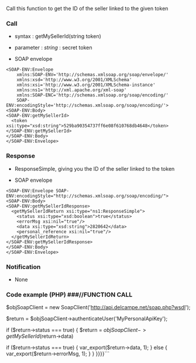Call this function to get the ID of the seller linked to the given token


### Call ###

  * syntax : getMySellerId(string token)

  * parameter : _string_ : secret token

  * SOAP envelope
```
<SOAP-ENV:Envelope 
    xmlns:SOAP-ENV='http://schemas.xmlsoap.org/soap/envelope/'
    xmlns:xsd='http://www.w3.org/2001/XMLSchema'
    xmlns:xsi='http://www.w3.org/2001/XMLSchema-instance' 
    xmlns:ns1='http://xml.apache.org/xml-soap' 
    xmlns:SOAP-ENC='http://schemas.xmlsoap.org/soap/encoding/' 
    SOAP-ENV:encodingStyle='http://schemas.xmlsoap.org/soap/encoding/'>
<SOAP-ENV:Body>
<SOAP-ENV:getMySellerId>
  <token xsi:type="xsd:string">529ba90354737ff6e08f610768db4648</token>
</SOAP-ENV:getMySellerId>
</SOAP-ENV:Body>
</SOAP-ENV:Envelope>
```

### Response ###

  * ResponseSimple, giving you the ID of the seller linked to the token

  * SOAP envelope
```
<SOAP-ENV:Envelope SOAP-ENV:encodingStyle="http://schemas.xmlsoap.org/soap/encoding/">
<SOAP-ENV:Body>
<SOAP-ENV:getMySellerIdResponse>
  <getMySellerIdReturn xsi:type="ns1:ResponseSimple">
    <status xsi:type="xsd:boolean">true</status>
    <errorMsg xsi:nil="true"/>
    <data xsi:type="xsd:string">2820642</data>
    <personal_reference xsi:nil="true"/>
  </getMySellerIdReturn>
</SOAP-ENV:getMySellerIdResponse>
</SOAP-ENV:Body>
</SOAP-ENV:Envelope>
```

### Notification ###
  * None

### Code example (PHP) ###//FUNCTION CALL
$objSoapClient = new SoapClient('http://api.delcampe.net/soap.php?wsdl');

$return = $objSoapClient->authenticateUser('MyPersonalApiKey');

if ($return->status === true) {
  $return = $objSoapClient->getMySellerId($return->data)

  if ($return->status === true) {
    var_export($return->data, 1);
  } else {
    var_export($return->errorMsg, 1);
  }
} 
}}}}```
